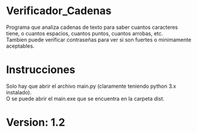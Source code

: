 # Verificador_Cadenas

Programa que analiza cadenas de texto para saber cuantos caracteres tiene, o cuantos espacios, cuantos puntos, cuantos arrobas, etc.\
Tambien puede verificar contraseñas para ver si son fuertes o minimamente aceptables.

# Instrucciones
Solo hay que abrir el archivo main.py (claramente teniendo python 3.x instalado).\
O se puede abrir el main.exe que se encuentra en la carpeta dist.

# Version: 1.2
